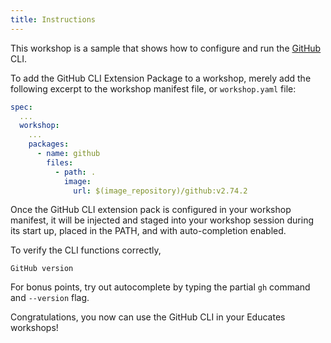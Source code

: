 ```yaml
---
title: Instructions
---
```


This workshop is a sample that shows how to configure and run the
[GitHub](https://github.com/cli/cli) CLI.

To add the GitHub CLI Extension Package to a workshop,
merely add the following excerpt to the workshop manifest file,
or `workshop.yaml` file:

```yaml
spec:
  ...
  workshop:
    ...
    packages:
      - name: github
        files:
          - path: .
            image:
              url: $(image_repository)/github:v2.74.2
```

Once the GitHub CLI extension pack is configured in your workshop manifest,
it will be injected and staged into your workshop session during its start up,
placed in the PATH, and with auto-completion enabled.

To verify the CLI functions correctly,

```execute
GitHub version
```

For bonus points,
try out autocomplete by typing the partial `gh` command and `--version` flag.

Congratulations,
you now can use the GitHub CLI in your Educates workshops!